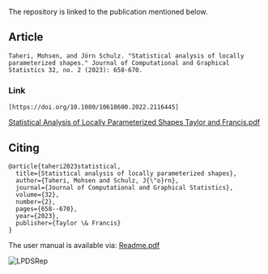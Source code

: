 The repository is linked to the publication mentioned below.

## Article
```
Taheri, Mohsen, and Jörn Schulz. "Statistical analysis of locally parameterized shapes." Journal of Computational and Graphical Statistics 32, no. 2 (2023): 658-670.
```
### Link
```
[https://doi.org/10.1080/10618600.2022.2116445]
```

[Statistical Analysis of Locally Parameterized Shapes Taylor and Francis.pdf](https://github.com/MohsenTaheriShalmani/Statistical_Analysis_of_Locally_Parameterized_Shapes/files/14559989/Statistical.Analysis.of.Locally.Parameterized.Shapes.Taylor.and.Francis.pdf)


## Citing
```
@article{taheri2023statistical,
  title={Statistical analysis of locally parameterized shapes},
  author={Taheri, Mohsen and Schulz, J{\"o}rn},
  journal={Journal of Computational and Graphical Statistics},
  volume={32},
  number={2},
  pages={658--670},
  year={2023},
  publisher={Taylor \& Francis}
}
```

The user manual is available via:
[Readme.pdf](https://github.com/MohsenTaheriShalmani/Statistical_Analysis_of_Locally_Parameterized_Shapes/files/14558067/Readme.pdf)



![LPDSRep](https://github.com/MohsenTaheriShalmani/Statistical_Analysis_of_Locally_Parameterized_Shapes/assets/19237855/7d2ea0c7-cbba-4304-a0b5-14c03dbaef18)
